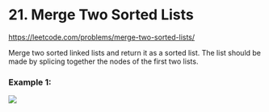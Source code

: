 # 21. Merge Two Sorted Lists

https://leetcode.com/problems/merge-two-sorted-lists/

Merge two sorted linked lists and return it as a sorted list. The list should be made by splicing together the nodes of the first two lists.

### Example 1:

![](https://assets.leetcode.com/uploads/2020/10/03/merge_ex1.jpg)
